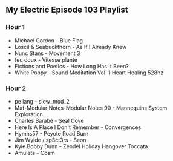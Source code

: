 ## My Electric Episode 103 Playlist

### Hour 1
* Michael Gordon - Blue Flag
* Loscil & Seabuckthorn - As If I Already Knew
* Nunc Stans - Movement 3
* feu doux - Vitesse plante
* Fictions and Poetics - How Long Has It Been?
* White Poppy - Sound Meditation Vol. 1 Heart Healing 528hz

### Hour 2
* pe lang - slow_mod_2
* Maf-Modular Notes-Modular Notes 90 - Mannequins System Exploration
* Charles Barabé - Seal Cove
* Here Is A Place I Don't Remember - Convergences
* Hymns57 - Peyote Road Burn
* Jim Wylde / sp3ct3rs - Seon
* Kyle Bobby Dunn - Zendel Holiday Hangover Toccata
* Amulets - Cosm
